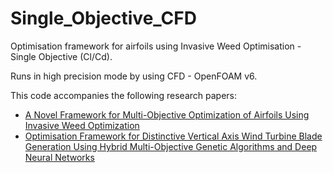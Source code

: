 # Single_Objective_CFD

Optimisation framework for airfoils using Invasive Weed Optimisation - Single Objective (Cl/Cd). 

Runs in high precision mode by using CFD - OpenFOAM v6.

This code accompanies the following research papers:

  * [A Novel Framework for Multi-Objective Optimization of Airfoils Using Invasive Weed Optimization](https://doi.org/10.2514/6.2020-3118)
  * [Optimisation Framework for Distinctive Vertical Axis Wind Turbine Blade Generation Using Hybrid Multi-Objective Genetic Algorithms and Deep Neural Networks](https://doi.org/10.2514/6.2020-3119)
